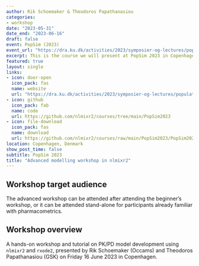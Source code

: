 ```yaml
---
author: Rik Schoemaker & Theodoros Papathanasiou
categories:
- workshop
date: "2023-05-31"
date_end: "2023-06-16"
draft: false
event: PopSim (2023)
event_url: "https://dra.ku.dk/activities/2023/symposier-og-lectures/population-pkpd-modelling/"
excerpt: This is the course we will present at PopSim 2023 in Copenhagen, Denmark.
featured: true
layout: single
links:
- icon: door-open
  icon_pack: fas
  name: website
  url: "https://dra.ku.dk/activities/2023/symposier-og-lectures/population-pkpd-modelling/"
- icon: github
  icon_pack: fab
  name: code
  url: https://github.com/nlmixr2/courses/tree/main/PopSim2023
- icon: file-download
  icon_pack: fas
  name: download
  url: https://github.com/nlmixr2/courses/raw/main/PopSim2023/PopSim2023.zip
location: Copenhagen, Denmark
show_post_time: false
subtitle: PopSim 2023
title: "Advanced modelling workshop in nlmixr2"
---
```


## Workshop target audience 

The advanced workshop can be attended after attending the beginner’s workshop, or it can be attended stand-alone for participants already familiar with pharmacometrics.

## Workshop overview 

A hands-on workshop and tutorial on PK/PD model development using `nlmixr2` and `rxode2`, presented by Rik Schoemaker (Occams) and Theodoros Papathanasiou (GSK) on Friday 16 June 2023 in Copenhagen.

